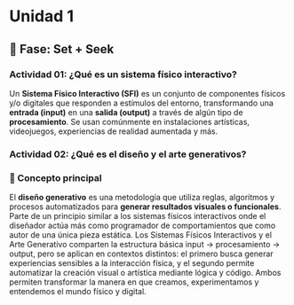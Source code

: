 # Unidad 1

## 🔎 Fase: Set + Seek

### Actividad 01: ¿Qué es un sistema físico interactivo?

Un **Sistema Físico Interactivo (SFI)** es un conjunto de componentes físicos y/o digitales que responden a estímulos del entorno, transformando una **entrada (input)** en una **salida (output)** a través de algún tipo de **procesamiento**. Se usan comúnmente en instalaciones artísticas, videojuegos, experiencias de realidad aumentada y más.


### Actividad 02: ¿Qué es el diseño y el arte generativos?

### 🧠 Concepto principal

El **diseño generativo** es una metodología que utiliza reglas, algoritmos y procesos automatizados para **generar resultados visuales o funcionales**. Parte de un principio similar a los sistemas físicos interactivos onde el diseñador actúa más como programador de comportamientos que como autor de una única pieza estática.
Los Sistemas Físicos Interactivos y el Arte Generativo comparten la estructura básica input → procesamiento → output, pero se aplican en contextos distintos: el primero busca generar experiencias sensibles a la interacción física, y el segundo permite automatizar la creación visual o artística mediante lógica y código.
Ambos permiten transformar la manera en que creamos, experimentamos y entendemos el mundo físico y digital.

